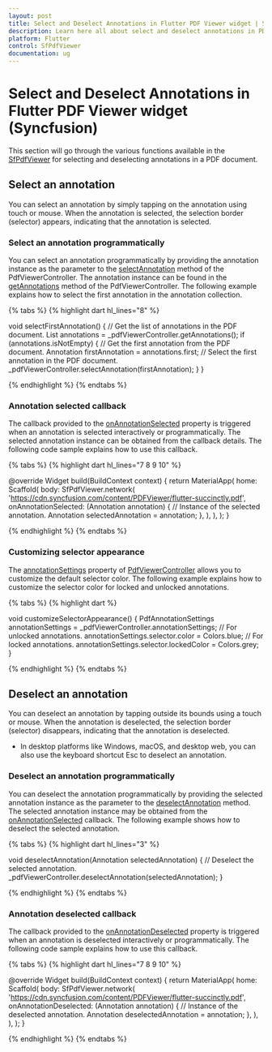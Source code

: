 ```yaml
---
layout: post
title: Select and Deselect Annotations in Flutter PDF Viewer widget | Syncfusion
description: Learn here all about select and deselect annotations in PDF documents using the Syncfusion Flutter PDF Viewer (SfPdfViewer) widget and more.
platform: Flutter
control: SfPdfViewer
documentation: ug
---
```


# Select and Deselect Annotations in Flutter PDF Viewer widget (Syncfusion)

This section will go through the various functions available in the [SfPdfViewer](https://pub.dev/documentation/syncfusion_flutter_pdfviewer/latest/pdfviewer/SfPdfViewer-class.html) for selecting and deselecting annotations in a PDF document.

## Select an annotation

You can select an annotation by simply tapping on the annotation using touch or mouse. When the annotation is selected, the selection border (selector) appears, indicating that the annotation is selected. 

### Select an annotation programmatically

You can select an annotation programmatically by providing the annotation instance as the parameter to the [selectAnnotation](https://pub.dev/documentation/syncfusion_flutter_pdfviewer/latest/pdfviewer/PdfViewerController/selectAnnotation.html) method of the PdfViewerController. The annotation instance can be found in the [getAnnotations](https://pub.dev/documentation/syncfusion_flutter_pdfviewer/latest/pdfviewer/PdfViewerController/getAnnotations.html) method of the PdfViewerController. The following example explains how to select the first annotation in the annotation collection.

{% tabs %}
{% highlight dart hl_lines="8" %}

void selectFirstAnnotation() {
  // Get the list of annotations in the PDF document.
  List<Annotation> annotations = _pdfViewerController.getAnnotations();
  if (annotations.isNotEmpty) {
    // Get the first annotation from the PDF document.
    Annotation firstAnnotation = annotations.first;
    // Select the first annotation in the PDF document.
    _pdfViewerController.selectAnnotation(firstAnnotation);
  }
}

{% endhighlight %}
{% endtabs %}

### Annotation selected callback

The callback provided to the [onAnnotationSelected](https://pub.dev/documentation/syncfusion_flutter_pdfviewer/latest/pdfviewer/SfPdfViewer/onAnnotationSelected.html) property is triggered when an annotation is selected interactively or programmatically. The selected annotation instance can be obtained from the callback details. The following code sample explains how to use this callback.

{% tabs %}
{% highlight dart hl_lines="7 8 9 10" %}

@override
Widget build(BuildContext context) {
  return MaterialApp(
    home: Scaffold(
      body: SfPdfViewer.network(
        'https://cdn.syncfusion.com/content/PDFViewer/flutter-succinctly.pdf',
        onAnnotationSelected: (Annotation annotation) {
          // Instance of the selected annotation.
          Annotation selectedAnnotation = annotation;
        },
      ),
    ),
  );
}

{% endhighlight %}
{% endtabs %}

### Customizing selector appearance

The [annotationSettings](https://pub.dev/documentation/syncfusion_flutter_pdfviewer/latest/pdfviewer/PdfViewerController/annotationSettings.html) property of [PdfViewerController](https://pub.dev/documentation/syncfusion_flutter_pdfviewer/latest/pdfviewer/PdfViewerController-class.html) allows you to customize the default selector color. The following example explains how to customize the selector color for locked and unlocked annotations.

{% tabs %}
{% highlight dart %}

void customizeSelectorAppearance() {
  PdfAnnotationSettings annotationSettings =
      _pdfViewerController.annotationSettings;
  // For unlocked annotations.
  annotationSettings.selector.color = Colors.blue;
  // For locked annotations.
  annotationSettings.selector.lockedColor = Colors.grey;
}

{% endhighlight %}
{% endtabs %}

## Deselect an annotation

You can deselect an annotation by tapping outside its bounds using a touch or mouse. When the annotation is deselected, the selection border (selector) disappears, indicating that the annotation is deselected.
* In desktop platforms like Windows, macOS, and desktop web, you can also use the keyboard shortcut Esc to deselect an annotation.

### Deselect an annotation programmatically

You can deselect the annotation programmatically by providing the selected annotation instance as the parameter to the [deselectAnnotation](https://pub.dev/documentation/syncfusion_flutter_pdfviewer/latest/pdfviewer/PdfViewerController/deselectAnnotation.html) method. The selected annotation instance may be obtained from the [onAnnotationSelected](https://pub.dev/documentation/syncfusion_flutter_pdfviewer/latest/pdfviewer/SfPdfViewer/onAnnotationSelected.html) callback. The following example shows how to deselect the selected annotation.

{% tabs %}
{% highlight dart hl_lines="3" %}

void deselectAnnotation(Annotation selectedAnnotation) {
  // Deselect the selected annotation.
  _pdfViewerController.deselectAnnotation(selectedAnnotation);
}

{% endhighlight %}
{% endtabs %}

### Annotation deselected callback

The callback provided to the [onAnnotationDeselected](https://pub.dev/documentation/syncfusion_flutter_pdfviewer/latest/pdfviewer/SfPdfViewer/onAnnotationDeselected.html) property is triggered when an annotation is deselected interactively or programmatically. The following code sample explains how to use this callback.

{% tabs %}
{% highlight dart hl_lines="7 8 9 10" %}

@override
Widget build(BuildContext context) {
  return MaterialApp(
    home: Scaffold(
      body: SfPdfViewer.network(
        'https://cdn.syncfusion.com/content/PDFViewer/flutter-succinctly.pdf',
        onAnnotationDeselected: (Annotation annotation) {
          // Instance of the deselected annotation.
          Annotation deselectedAnnotation = annotation;
        },
      ),
    ),
  );
}

{% endhighlight %}
{% endtabs %}


